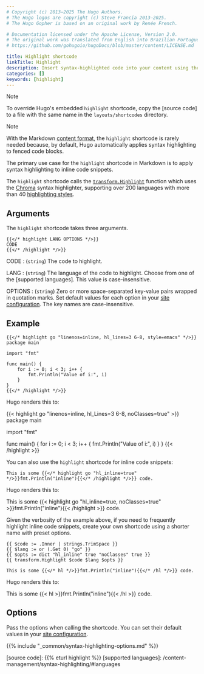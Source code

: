 ```yaml
---
# Copyright (c) 2013–2025 The Hugo Authors.
# The Hugo logos are copyright (c) Steve Francia 2013–2025.
# The Hugo Gopher is based on an original work by Renée French.

# Documentation licensed under the Apache License, Version 2.0.
# The original work was translated from English into Brazilian Portuguese.
# https://github.com/gohugoio/hugoDocs/blob/master/content/LICENSE.md

title: Highlight shortcode
linkTitle: Highlight
description: Insert syntax-highlighted code into your content using the highlight shortcode.
categories: []
keywords: [highlight]
---
```


> [!note]
> To override Hugo's embedded `highlight` shortcode, copy the [source code] to a file with the same name in the `layouts/shortcodes` directory.

> [!note]
> With the Markdown [content format], the `highlight` shortcode is rarely needed because, by default, Hugo automatically applies syntax highlighting to fenced code blocks.
>
> The primary use case for the `highlight` shortcode in Markdown is to apply syntax highlighting to inline code snippets.

The `highlight` shortcode calls the [`transform.Highlight`] function which uses the [Chroma] syntax highlighter, supporting over 200 languages with more than 40 [highlighting styles].

## Arguments

The `highlight` shortcode takes three arguments.

```text
{{</* highlight LANG OPTIONS */>}}
CODE
{{</* /highlight */>}}
```

CODE
: (`string`) The code to highlight.

LANG
: (`string`) The language of the code to highlight. Choose from one of the [supported languages]. This value is case-insensitive.

OPTIONS
: (`string`) Zero or more space-separated key-value pairs wrapped in quotation marks. Set default values for each option in your [site configuration]. The key names are case-insensitive.

## Example

```text
{{</* highlight go "linenos=inline, hl_lines=3 6-8, style=emacs" */>}}
package main

import "fmt"

func main() {
    for i := 0; i < 3; i++ {
        fmt.Println("Value of i:", i)
    }
}
{{</* /highlight */>}}
```

Hugo renders this to:

{{< highlight go "linenos=inline, hl_Lines=3 6-8, noClasses=true" >}}
package main

import "fmt"

func main() {
    for i := 0; i < 3; i++ {
            fmt.Println("Value of i:", i)
    }
}
{{< /highlight >}}

You can also use the `highlight` shortcode for inline code snippets:

```text
This is some {{</* highlight go "hl_inline=true" */>}}fmt.Println("inline"){{</* /highlight */>}} code.
```

Hugo renders this to:

This is some {{< highlight go "hl_inline=true, noClasses=true" >}}fmt.Println("inline"){{< /highlight >}} code.

Given the verbosity of the example above, if you need to frequently highlight inline code snippets, create your own shortcode using a shorter name with preset options.

```go-html-template {file="layouts/shortcodes/hl.html"}
{{ $code := .Inner | strings.TrimSpace }}
{{ $lang := or (.Get 0) "go" }}
{{ $opts := dict "hl_inline" true "noClasses" true }}
{{ transform.Highlight $code $lang $opts }}
```

```text
This is some {{</* hl */>}}fmt.Println("inline"){{</* /hl */>}} code.
```

Hugo renders this to:

This is some {{< hl >}}fmt.Println("inline"){{< /hl >}} code.

## Options

Pass the options when calling the shortcode. You can set their default values in your [site configuration].

{{% include "_common/syntax-highlighting-options.md" %}}

[`transform.Highlight`]: /functions/transform/highlight/
[Chroma]: https://github.com/alecthomas/chroma
[content format]: /content-management/formats/
[highlighting styles]: /quick-reference/syntax-highlighting-styles/
[site configuration]: /configuration/markup/#highlight
[source code]: {{% eturl highlight %}}
[supported languages]: /content-management/syntax-highlighting/#languages
